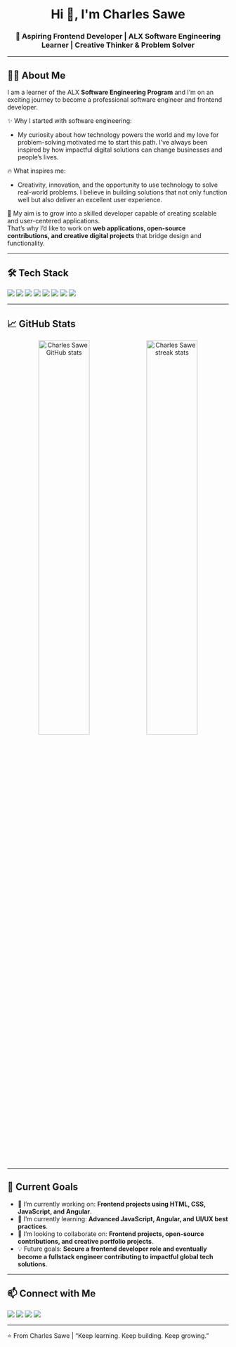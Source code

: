 <h1 align="center">Hi 👋, I'm Charles Sawe</h1>
<h3 align="center">🚀 Aspiring Frontend Developer | ALX Software Engineering Learner | Creative Thinker & Problem Solver</h3>

---

## 👨‍💻 About Me

<p>
I am a learner of the ALX <strong>Software Engineering Program</strong> and I’m on an exciting journey to become a professional software engineer and frontend developer.  

✨ Why I started with software engineering:  
- My curiosity about how technology powers the world and my love for problem-solving motivated me to start this path. I’ve always been inspired by how impactful digital solutions can change businesses and people’s lives.  

🔥 What inspires me:  
- Creativity, innovation, and the opportunity to use technology to solve real-world problems. I believe in building solutions that not only function well but also deliver an excellent user experience.  

🎯 My aim is to grow into a skilled developer capable of creating scalable and user-centered applications.  
That’s why I’d like to work on **web applications, open-source contributions, and creative digital projects** that bridge design and functionality.
</p>

---

## 🛠️ Tech Stack

<p>
<img src="https://img.shields.io/badge/Code-JavaScript-yellow?style=for-the-badge&logo=javascript" />
<img src="https://img.shields.io/badge/Code-HTML5-orange?style=for-the-badge&logo=html5" />
<img src="https://img.shields.io/badge/Code-CSS3-blue?style=for-the-badge&logo=css3" />
<img src="https://img.shields.io/badge/Framework-Angular-red?style=for-the-badge&logo=angular" />
<img src="https://img.shields.io/badge/Framework-React-blue?style=for-the-badge&logo=react" />
<img src="https://img.shields.io/badge/Tools-Git-black?style=for-the-badge&logo=git" />
<img src="https://img.shields.io/badge/Tools-GitHub-lightgrey?style=for-the-badge&logo=github" />
<img src="https://img.shields.io/badge/Design-Figma-purple?style=for-the-badge&logo=figma" />
</p>

---

## 📈 GitHub Stats

<p align="center">
  <img src="https://github-readme-stats.vercel.app/api?username=Charles-Sawe&show_icons=true&theme=radical" alt="Charles Sawe GitHub stats" width="48%"/>
  <img src="https://github-readme-streak-stats.herokuapp.com/?user=Charles-Sawe&theme=radical" alt="Charles Sawe streak stats" width="48%"/>
</p>

---

## 🌱 Current Goals

- 🔭 I’m currently working on: <strong>Frontend projects using HTML, CSS, JavaScript, and Angular</strong>.  
- 🌱 I’m currently learning: <strong>Advanced JavaScript, Angular, and UI/UX best practices</strong>.  
- 🤝 I’m looking to collaborate on: <strong>Frontend projects, open-source contributions, and creative portfolio projects</strong>.  
- 💡 Future goals: <strong>Secure a frontend developer role and eventually become a fullstack engineer contributing to impactful global tech solutions</strong>.

---

## 📫 Connect with Me  

<p align="left">
<a href="https://linkedin.com/in/charles-sawe" target="_blank"><img src="https://img.shields.io/badge/LinkedIn-blue?style=for-the-badge&logo=linkedin" /></a>
<a href="mailto:csawe14@gmail.com" target="_blank"><img src="https://img.shields.io/badge/Email-D14836?style=for-the-badge&logo=gmail&logoColor=white" /></a>
<a href="https://x.com/CharlesSaw7948" target="_blank"><img src="https://img.shields.io/badge/Twitter-1DA1F2?style=for-the-badge&logo=twitter&logoColor=white" /></a>
<a href="https://github.com/Sawe-k" target="_blank"><img src="https://img.shields.io/badge/GitHub-000000?style=for-the-badge&logo=github&logoColor=white" /></a>
</p>

---

⭐️ From Charles Sawe | “Keep learning. Keep building. Keep growing.”
